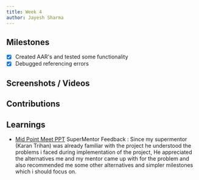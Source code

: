 ```yaml
---
title: Week 4
author: Jayesh Sharma 
---
```


## Milestones
- [x] Created AAR's and tested some functionality
- [x] Debugged referencing errors

## Screenshots / Videos 

## Contributions

## Learnings
- [Mid Point Meet PPT](https://docs.google.com/presentation/d/1w_cr9ZH3S_d5Jc1_-og8_3m2SlFuPlyuFFkzDW1q9v8/edit?usp=sharing)
SuperMentor Feedback : Since my supermentor (Karan Trihan) was already familiar with the project he understood the problems i faced during implementation of the project, He appreciated the alternatives me and my mentor came up with for the problem and also recommended me some other alternatives and simpler milestones which i should focus on.
